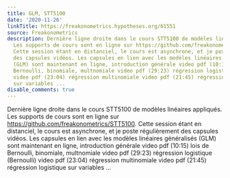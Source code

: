 ```yaml
---
title: GLM, STT5100
date: '2020-11-26'
linkTitle: https://freakonometrics.hypotheses.org/61551
source: Freakonometrics
description: Dernière ligne droite dans le cours STT5100 de modèles linéaires appliqués.
  Les supports de cours sont en ligne sur https://github.com/freakonometrics/STT5100.
  Cette session étant en distanciel, le cours est asynchrone, et je poste régulièrement
  des capsules vidéos. Les capsules en lien avec les modèles linéaires généralisés
  (GLM) sont maintenant en ligne, introduction générale video pdf (10:15) lois de
  Bernoulli, binomiale, multnomiale video pdf (29:23) régression logistique (Bernoulli)
  video pdf (23:04) régression multinomiale video pdf (21:45) régression logistique
  sur variables ...
disable_comments: true
---
```

Dernière ligne droite dans le cours STT5100 de modèles linéaires appliqués. Les supports de cours sont en ligne sur https://github.com/freakonometrics/STT5100. Cette session étant en distanciel, le cours est asynchrone, et je poste régulièrement des capsules vidéos. Les capsules en lien avec les modèles linéaires généralisés (GLM) sont maintenant en ligne, introduction générale video pdf (10:15) lois de Bernoulli, binomiale, multnomiale video pdf (29:23) régression logistique (Bernoulli) video pdf (23:04) régression multinomiale video pdf (21:45) régression logistique sur variables ...